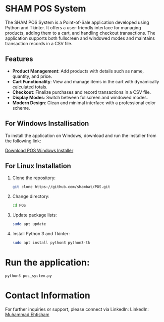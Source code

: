 # SHAM POS System

The SHAM POS System is a Point-of-Sale application developed using Python and Tkinter. It offers a user-friendly interface for managing products, adding them to a cart, and handling checkout transactions. The application supports both fullscreen and windowed modes and maintains transaction records in a CSV file.

## Features

- **Product Management**: Add products with details such as name, quantity, and price.
- **Cart Functionality**: View and manage items in the cart with dynamically calculated totals.
- **Checkout**: Finalize purchases and record transactions in a CSV file.
- **Display Modes**: Switch between fullscreen and windowed modes.
- **Modern Design**: Clean and minimal interface with a professional color scheme.
## For Windows Installisation

To install the application on Windows, download and run the installer from the following link:

[Download POS Windows Installer](https://github.com/shambat/POS/raw/main/POSWinApp.exe)

## For Linux Installation

1. Clone the repository:
   ```bash
   git clone https://github.com/shambat/POS.git
2. Change directory:
   ```bash
   cd POS
3. Update package lists:
   ```bash
   sudo apt update
4. Install Python 3 and Tkinter:
    ```bash
    sudo apt install python3 python3-tk
# Run the application:
    python3 pos_system.py
# Contact Information
For further inquiries or support, please connect via LinkedIn:
LinkedIn: [Muhammad Ehtisham](https://www.linkedin.com/in/ehtishamcyber/)
